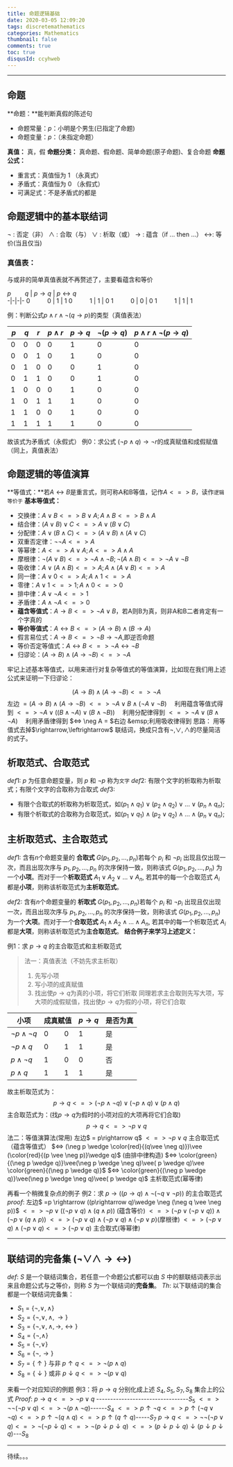 ```yaml
---
title: 命题逻辑基础
date: 2020-03-05 12:09:20
tags: discretemathematics
categories: Mathematics
thumbnail: false
comments: true
toc: true
disqusId: ccyhweb
---
```


---

## 命题
**命题：**能判断真假的陈述句
* 命题常量：$p$：小明是个男生(已指定了命题)
* 命题变量：$p$：（未指定命题）

<!-- more -->

**真值：** 真，假
**命题分类：** 真命题、假命题、简单命题(原子命题)、复合命题
**命题公式：**
* 重言式：真值恒为 1 （永真式）
* 矛盾式：真值恒为 0 （永假式）
* 可满足式：不是矛盾式的都是

## 命题逻辑中的基本联结词
$\neg$ : 否定（非）
$\wedge$ : 合取（与）
$\vee$ : 析取（或）
$\rightarrow$ : 蕴含（if ... then ...）
$\leftrightarrow$: 等价(当且仅当)

### 真值表：
与或非的简单真值表就不再赘述了，主要看蕴含和等价

$p \qquad q$ | $p\rightarrow q$ | $p\leftrightarrow q$  
-|-|-|-
 0 $\qquad$ 0 | 1 | 1
 0 $\qquad$ 1 | 1 | 0
 1 $\qquad$ 0 | 0 | 0
 1 $\qquad$ 1 | 1  | 1
 
例：判断公式$p\wedge r \wedge \neg(q\rightarrow p)$的类型（真值表法）

$p \quad q \quad r$ | $p\wedge r$ | $p\rightarrow q$ | $\neg(p\rightarrow q)$ | $p\wedge r\wedge \neg(p\rightarrow q)$  
-|-|-|-|-
 $0 \quad 0 \quad 0$ | 0 | 1 | 0 | 0
 $0 \quad 0 \quad 1$ | 0 | 1 | 0 | 0
 $0 \quad 1 \quad 0$ | 0 | 0 | 1 | 0
 $0 \quad 1 \quad 1$ | 0 | 0 | 1 | 0
 $1 \quad 0 \quad 0$ | 0 | 1 | 0 | 0
 $1 \quad 0 \quad 1$ | 1 | 1 | 0 | 0
 $1 \quad 1 \quad 0$ | 0 | 1 | 0 | 0
 $1 \quad 1 \quad 1$ | 1 | 1 | 0 | 0
故该式为矛盾式（永假式）
例0：求公式 $(\neg p \wedge q)\rightarrow \neg r$的成真赋值和成假赋值（同上，真值表法）

## 命题逻辑的等值演算
**等值式：**若$A\leftrightarrow B$是重言式，则可称A和B等值，记作$A<=>B$，读作`逻辑等价于`
**基本等值式：**
* 交换律：$A\vee B <=> B\vee A; A\wedge B <=> B\wedge A$
* 结合律：$(A\vee B)\vee C <=> A\vee (B\vee C)$
* 分配律：$A\vee (B\wedge C)<=>(A\vee B)\wedge (A\vee C)$
* 双重否定律：$\neg\neg A <=> A$
* 等幂律：$A<=>A\vee A;A<=>A\wedge A$
* 摩根律：$\neg (A\vee B)<=>\neg A \wedge \neg B;\neg(A\wedge B)<=>\neg A\vee \neg B$
* 吸收律：$A\vee (A\wedge B)<=>A;A\wedge (A\vee B)<=>A$
* 同一律：$A\vee 0<=>A; A\wedge 1 <=> A$
* 零律：$A\vee 1 <=> 1;A\wedge 0<=>0$
* 排中律：$A\vee \neg A<=>1$
* 矛盾律：$A\wedge \neg A<=>0$
* **蕴含等值式**：$A \rightarrow B <=> \neg A\vee B$，若A则B为真，则非A和B二者肯定有一个字真的
* **等价等值式**：$A\leftrightarrow B<=>(A\rightarrow B)\wedge (B\rightarrow A)$ 
* 假言易位式：$A\rightarrow B <=> \neg B\rightarrow \neg A$,即逆否命题
* 等价否定等值式：$A \leftrightarrow B <=> \neg A \leftrightarrow \neg B$
* 归谬论：$(A\rightarrow B)\wedge (A\rightarrow \neg B)<=>\neg A$

牢记上述基本等值式，以用来进行对复杂等值式的等值演算，比如现在我们用上述公式来证明一下归谬论：
> 
$$(A\rightarrow B)\wedge (A\rightarrow \neg B)<=>\neg A$$
左边 $=(A\rightarrow B)\wedge (A\rightarrow \neg B)$
$<=> \neg A\vee B\wedge (\neg A\vee \neg B)$ &emsp;利用蕴含等值式得到
$<=> \neg A \vee ((B\wedge \neg A)\vee (B\wedge \neg B))$ &emsp;利用分配律得到
$<=> \neg A\vee (B\wedge \neg A)$ &emsp;利用矛盾律得到
$<=> \neg A = $右边  &emsp;利用吸收律得到
思路： 用等值式去掉$\rightarrow,\leftrightarrow$ 联结词，换成只含有$\neg ,\vee ,\wedge$的尽量简洁的式子。

## 析取范式、合取范式

$def1:$ $p$ 为任意命题变量，则 $p$ 和 $\neg p$ 称为`文字`
$def2:$ 有限个文字的析取称为析取式；有限个文字的合取称为合取式
$def3:$ 
* 有限个合取式的析取称为析取范式，如$(p_1\wedge q_1)\vee(p_2\wedge q_2)\vee ... \vee(p_n\wedge q_n)$; 
* 有限个析取式的合取称为合取范式，如$(p_1\vee q_1)\wedge(p_2\vee q_2)\wedge ... \wedge(p_n\vee q_n)$;

## 主析取范式、主合取范式
$def1:$ 含有$n$个命题变量的 **合取式** $G(p_1,p_2,...,p_n)$若每个 $p_i$ 和 $\neg p_i$ 出现且仅出现一次，而且出现次序与 $p_1,p_2,...,p_n$ 的次序保持一致，则称该式 $G(p_1,p_2,...,p_n)$ 为一个**小项**。而对于一个**析取范式** $A_1 \vee A_2 \vee ... \vee A_n$, 若其中的每一个合取范式 $A_i$ 都是**小项**，则称该析取范式为**主析取范式**。

$def2:$ 含有$n$个命题变量的 **析取式** $G(p_1,p_2,...,p_n)$若每个 $p_i$ 和 $\neg p_i$ 出现且仅出现一次，而且出现次序与 $p_1,p_2,...,p_n$ 的次序保持一致，则称该式 $G(p_1,p_2,...,p_n)$ 为一个**大项**。而对于一个**合取范式** $A_1 \wedge A_2 \wedge ... \wedge A_n$, 若其中的每一个析取范式 $A_i$ 都是**大项**，则称该析取范式为**主合取范式**。
**结合例子来学习上述定义：**

例1：求 $p \rightarrow q$ 的主合取范式和主析取范式
> 法一：真值表法（不妨先求主析取）
> 1. 先写小项
> 2. 写小项的成真赋值
> 3. 找出使$p\rightarrow q$为真的小项，将它们析取
> 同理若求主合取则先写大项，写大项的成假赋值，找出使$p\rightarrow q$为假的小项，将它们合取
> 
小项 | 成真赋值 |  $p\rightarrow q$ | 是否为真  
-|-|-|-
$\neg p\wedge \neg q$ | $0 \qquad 0$ | 1 | 是
$\neg p\wedge q$ | $0 \qquad 1$ | 1 | 是
$p\wedge \neg q$ | $1 \qquad 0$ | 0 | 否
$p\wedge q$ | $1 \qquad 1$ | 1  | 是
故主析取范式为：
$$
p\rightarrow q <=> (\neg p\wedge \neg q)\vee (\neg p\wedge q)\vee ( p\wedge q)
$$
主合取范式为：(找$p\rightarrow q$为假时的小项对应的大项再将它们合取)
$$
p\rightarrow q <=> \neg p \vee q
$$
法二：等值演算法(常用)
左边$ = p\rightarrow q$
$<=> \neg p \vee q$ 主合取范式（蕴含等值式）
$<=> (\neg p \wedge \color{red}{(q\vee \neg q)})\vee (\color{red}{(p \vee \neg p)}\wedge q)$ (由排中律构造)
$<=> \color{green}{(\neg p \wedge q)}\vee(\neg p \wedge \neg q)\vee( p \wedge q)\vee \color{green}{(\neg p \wedge q)}$
$<=> \color{green}{(\neg p \wedge q)}\vee(\neg p \wedge \neg q)\vee( p \wedge q)$ 主析取范式(幂等律)

再看一个稍微复杂点的例子
例2：求 $p \rightarrow ((p\rightarrow q)\wedge \neg (\neg q \vee \neg p))$ 的主合取范式
$proof:$
左边$ =p \rightarrow ((p\rightarrow q)\wedge \neg (\neg q \vee \neg p))$
$<=> \neg p \vee ((\neg p \vee q)\wedge (q\wedge p))$ (蕴含等价)
$<=> (\neg p \vee(\neg p \vee q))\wedge (\neg p \vee (q \wedge p))$
$<=> (\neg p \vee q)\wedge (\neg p \vee q)\wedge (\neg p \vee p)$(摩根律)
$<=> (\neg p \vee q)\wedge (\neg p \vee q)<=>(\neg p \vee q)$ 主合取式(等幂律)

---
## 联结词的完备集 $(\neg \vee \wedge \rightarrow \leftrightarrow)$
$def:$ $S$ 是一个联结词集合，若任意一个命题公式都可以由 $S$ 中的额联结词表示出来且命题公式与之等价，则称 $S$ 为一个联结词的**完备集**。
$Th:$ 以下联结词的集合都是一个联结词完备集：
* $S_1 = \{ \neg, \vee, \wedge \}$
* $S_2 = \{ \neg, \vee, \wedge, \rightarrow \}$
* $S_3 = \{ \neg, \vee, \wedge, \rightarrow, \leftrightarrow \}$
* $S_4 = \{ \neg, \wedge \}$
* $S_5 = \{ \neg, \vee \}$
* $S_6 = \{ \neg, \rightarrow \}$
* $S_7 = \{ \uparrow \}$ 与非 $p \uparrow q <=> \neg(p\wedge q)$
* $S_8 = \{ \downarrow \}$ 或非 $p \downarrow q <=> \neg(p \vee q)$

来看一个对应知识的例题
例3：将 $p\rightarrow q$ 分别化成上述 $S_4,S_5,S_7,S_8$ 集合上的公式
$Proof:$
$p\rightarrow q <=> \neg p \vee q$  ---------------------------------$S_5$
$<=> \neg\neg(\neg p \vee q)<=> \neg(p \wedge \neg q)$------$S_4$
$<=> p\uparrow \neg q<=>p\uparrow(\neg q\vee \neg q)<=>p\uparrow\neg(q\wedge q)<=>p\uparrow(q\uparrow q)$-----$S_7$
$p\rightarrow q<=>\neg\neg(\neg p\vee q)<=>\neg(\neg p\downarrow q)<=>\neg(p\downarrow p\downarrow q)$
$<=>(p\downarrow p\downarrow q)\downarrow(p\downarrow p\downarrow q)$---$S_8$

---
待续。。。